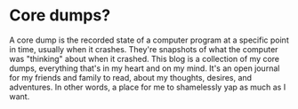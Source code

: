 # Core dumps?

A core dump is the recorded state of a computer program at a specific point in
time, usually when it crashes. They're snapshots of what the computer was
"thinking" about when it crashed. This blog is a collection of my core dumps,
everything that's in my heart and on my mind. It's an open journal for my
friends and family to read, about my thoughts, desires, and adventures. In other
words, a place for me to shamelessly yap as much as I want.

